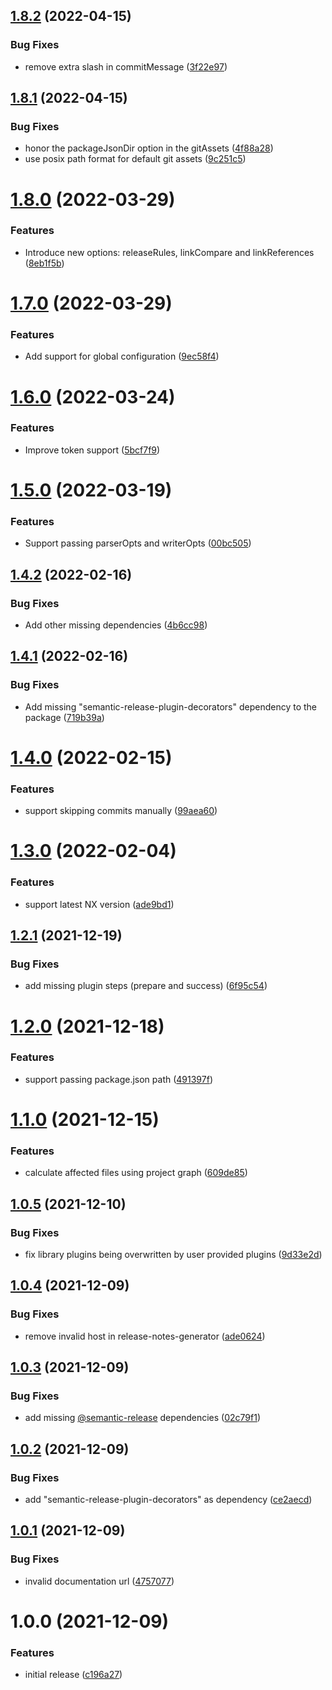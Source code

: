 ## [1.8.2](https://github.com/TheUnderScorer/nx-semantic-release/compare/nx-semantic-release-v1.8.1...nx-semantic-release-v1.8.2) (2022-04-15)


### Bug Fixes

* remove extra slash in commitMessage ([3f22e97](https://github.com/TheUnderScorer/nx-semantic-release/commit/3f22e976876a4ea030f97758f423ac3928775def))

## [1.8.1](https://github.com/TheUnderScorer/nx-semantic-release/compare/nx-semantic-release-v1.8.0...nx-semantic-release-v1.8.1) (2022-04-15)


### Bug Fixes

* honor the packageJsonDir option in the gitAssets ([4f88a28](https://github.com/TheUnderScorer/nx-semantic-release/commit/4f88a28b09c78823ebf69414c6f04b61da54186c))
* use posix path format for default git assets ([9c251c5](https://github.com/TheUnderScorer/nx-semantic-release/commit/9c251c5377c271cf2a5fc41b791a9f7a4cd1f8ae))

# [1.8.0](https://github.com/TheUnderScorer/nx-semantic-release/compare/nx-semantic-release-v1.7.0...nx-semantic-release-v1.8.0) (2022-03-29)


### Features

* Introduce new options: releaseRules, linkCompare and linkReferences ([8eb1f5b](https://github.com/TheUnderScorer/nx-semantic-release/commit/8eb1f5b239bb10ac40cf176384e0f067298963ba))

# [1.7.0](https://github.com/TheUnderScorer/nx-semantic-release/compare/nx-semantic-release-v1.6.0...nx-semantic-release-v1.7.0) (2022-03-29)


### Features

* Add support for global configuration ([9ec58f4](https://github.com/TheUnderScorer/nx-semantic-release/commit/9ec58f43e529509792777cd7ebc9d21f0ddf4a7b))

# [1.6.0](https://github.com/TheUnderScorer/nx-semantic-release/compare/nx-semantic-release-v1.5.0...nx-semantic-release-v1.6.0) (2022-03-24)


### Features

* Improve token support ([5bcf7f9](https://github.com/TheUnderScorer/nx-semantic-release/commit/5bcf7f9767185521ac3ea7001b8e80c340cb6ace))

# [1.5.0](https://github.com/TheUnderScorer/nx-semantic-release/compare/nx-semantic-release-v1.4.2...nx-semantic-release-v1.5.0) (2022-03-19)


### Features

* Support passing parserOpts and writerOpts ([00bc505](https://github.com/TheUnderScorer/nx-semantic-release/commit/00bc505a892a9242cc65562b473a1bba64201191))

## [1.4.2](https://github.com/TheUnderScorer/nx-semantic-release/compare/nx-semantic-release-v1.4.1...nx-semantic-release-v1.4.2) (2022-02-16)


### Bug Fixes

* Add other missing dependencies ([4b6cc98](https://github.com/TheUnderScorer/nx-semantic-release/commit/4b6cc98509d2754bc08d20f1838f2e5c9b049651))

## [1.4.1](https://github.com/TheUnderScorer/nx-semantic-release/compare/nx-semantic-release-v1.4.0...nx-semantic-release-v1.4.1) (2022-02-16)


### Bug Fixes

* Add missing "semantic-release-plugin-decorators" dependency to the package ([719b39a](https://github.com/TheUnderScorer/nx-semantic-release/commit/719b39a67eebcbc5b9e816baa7ee8f8f3f9a7b42))

# [1.4.0](https://github.com/TheUnderScorer/nx-semantic-release/compare/nx-semantic-release-v1.3.0...nx-semantic-release-v1.4.0) (2022-02-15)


### Features

* support skipping commits manually ([99aea60](https://github.com/TheUnderScorer/nx-semantic-release/commit/99aea607bf0da101f88b1b80506ea4ef28343f52))

# [1.3.0](https://github.com/TheUnderScorer/nx-semantic-release/compare/nx-semantic-release-v1.2.1...nx-semantic-release-v1.3.0) (2022-02-04)


### Features

* support latest NX version ([ade9bd1](https://github.com/TheUnderScorer/nx-semantic-release/commit/ade9bd17b3c2644a6c8ad9eac200998b66f90226))

## [1.2.1](https://github.com/TheUnderScorer/nx-semantic-release/compare/nx-semantic-release-v1.2.0...nx-semantic-release-v1.2.1) (2021-12-19)


### Bug Fixes

* add missing plugin steps (prepare and success) ([6f95c54](https://github.com/TheUnderScorer/nx-semantic-release/commit/6f95c54155f4dc5685802f5e986a6e28a0188d47))

# [1.2.0](https://github.com/TheUnderScorer/nx-semantic-release/compare/nx-semantic-release-v1.1.0...nx-semantic-release-v1.2.0) (2021-12-18)


### Features

* support passing package.json path ([491397f](https://github.com/TheUnderScorer/nx-semantic-release/commit/491397fedb37a3cdaa2af743708cedeb8d2d5f43))

# [1.1.0](https://github.com/TheUnderScorer/nx-semantic-release/compare/nx-semantic-release-v1.0.5...nx-semantic-release-v1.1.0) (2021-12-15)


### Features

* calculate affected files using project graph ([609de85](https://github.com/TheUnderScorer/nx-semantic-release/commit/609de85a29da0dd33587f643ea2ee2f7373462cc))

## [1.0.5](https://github.com/TheUnderScorer/nx-semantic-release/compare/nx-semantic-release-v1.0.4...nx-semantic-release-v1.0.5) (2021-12-10)


### Bug Fixes

* fix library plugins being overwritten by user provided plugins ([9d33e2d](https://github.com/TheUnderScorer/nx-semantic-release/commit/9d33e2d6f92459cc42b724f21bc6acece645b184))

## [1.0.4](https://github.com/TheUnderScorer/nx-semantic-release/compare/nx-semantic-release-v1.0.3...nx-semantic-release-v1.0.4) (2021-12-09)


### Bug Fixes

* remove invalid host in release-notes-generator ([ade0624](https://github.com/TheUnderScorer/nx-semantic-release/commit/ade06241cc0141718db6c994742892d2298bc62d))

## [1.0.3](http://localhost/TheUnderScorer/nx-semantic-release/compare/nx-semantic-release-v1.0.2...nx-semantic-release-v1.0.3) (2021-12-09)


### Bug Fixes

* add missing [@semantic-release](http://localhost/semantic-release) dependencies ([02c79f1](http://localhost/TheUnderScorer/nx-semantic-release/commit/02c79f125de9039a9af4ed09443b7e93c5a20319))

## [1.0.2](http://localhost/TheUnderScorer/nx-semantic-release/compare/nx-semantic-release-v1.0.1...nx-semantic-release-v1.0.2) (2021-12-09)


### Bug Fixes

* add "semantic-release-plugin-decorators" as dependency ([ce2aecd](http://localhost/TheUnderScorer/nx-semantic-release/commit/ce2aecd904ebad6330bd24abbb57f38de65f4c1e))

## [1.0.1](http://localhost/TheUnderScorer/nx-semantic-release/compare/nx-semantic-release-v1.0.0...nx-semantic-release-v1.0.1) (2021-12-09)


### Bug Fixes

* invalid documentation url ([4757077](http://localhost/TheUnderScorer/nx-semantic-release/commit/47570771a92132c18e66c559ea08df5b2307b7dd))

# 1.0.0 (2021-12-09)


### Features

* initial release ([c196a27](http://localhost/TheUnderScorer/nx-semantic-release/commit/c196a279a299ab4228037f7ea81e1726a61c93f9))
